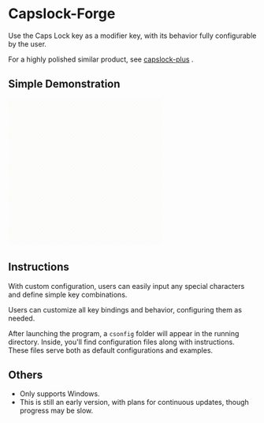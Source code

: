 # Capslock-Forge

Use the Caps Lock key as a modifier key, with its behavior fully configurable by the user.

For a highly polished similar product, see [capslock-plus](https://github.com/wo52616111/capslock-plus) .

## Simple Demonstration

![image_1](./assets/images/image_1.gif)

## Instructions

With custom configuration, users can easily input any special characters and define simple key combinations.

Users can customize all key bindings and behavior, configuring them as needed.

After launching the program, a `csonfig` folder will appear in the running directory. Inside, you'll find configuration files along with instructions. These files serve both as default configurations and examples.

## Others

- Only supports Windows.
- This is still an early version, with plans for continuous updates, though progress may be slow.